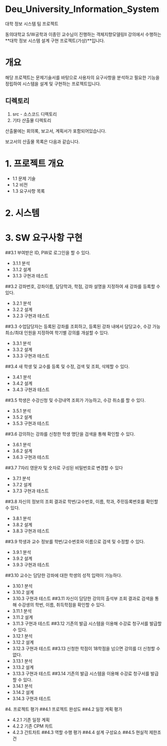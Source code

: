 # Deu_University_Information_System
대학 정보 시스템 팀 프로젝트

동의대학교 S/W공학과 이종민 교수님이 진행하는 객체지향모델링II 강의에서
수행하는 **대학 정보 시스템 설계 구현 프로젝트(가상)**입니다.

# 개요

해당 프로젝트는 문제기술서를 바탕으로 사용자의 요구사항을 분석하고 
필요한 기능을 정립하여 시스템을 설계 및 구현하는 프로젝트입니다.


## 디렉토리

1. src - 소스코드 디렉토리
2. 기타 산출물 디렉토리

산출물에는 회의록, 보고서, 계획서가 포함되어있습니다.

보고서의 산출물 목록은 다음과 같습니다.

# 1. 프로젝트 개요
   - 1.1 문제 기술
   - 1.2 비전
   - 1.3 요구사항 목록

# 2. 시스템

# 3. SW 요구사항 구현
##3.1 부여받은 ID, PW로 로그인을 할 수 있다.
   - 3.1.1 분석
   - 3.1.2 설계
   - 3.1.3 구현과 테스트

##3.2 강좌번호, 강좌이름, 담당학과, 학점, 강좌 설명을 지정하여 새 강좌를 등록할 수 있다.
   - 3.2.1 분석
   - 3.2.2 설계
   - 3.2.3 구현과 테스트

##3.3 수업담당자는 등록된 강좌를 조회하고, 등록된 강좌 내에서 담당교수, 수강 가능 최소/최대 인원을 지정하여 학기별 강의를 개설할 수 있다.
   - 3.3.1 분석
   - 3.3.2 설계
   - 3.3.3 구현과 테스트

##3.4 새 학생 및 교수를 등록 및 수정, 검색 및 조회, 삭제할 수 있다.
   - 3.4.1 분석
   - 3.4.2 설계
   - 3.4.3 구현과 테스트

##3.5 학생은 수강신청 및 수강내역 조회가 가능하고, 수강 취소를 할 수 있다.
   - 3.5.1 분석
   - 3.5.2 설계
   - 3.5.3 구현과 테스트

##3.6 강의하는 강좌를 신청한 학생 명단을 검색을 통해 확인할 수 있다.
   - 3.6.1 분석
   - 3.6.2 설계
   - 3.6.3 구현과 테스트

##3.7 7자리 영문자 및 숫자로 구성된 비밀번호로 변경할 수 있다
   - 3.7.1 분석
   - 3.7.2 설계
   - 3.7.3 구현과 테스트

##3.8 자신의 정보의 조회 결과로 학번/교수번호, 이름, 학과, 주민등록번호를 확인할 수 있다.
   - 3.8.1 분석
   - 3.8.2 설계
   - 3.8.3 구현과 테스트

##3.9 학생과 교수 정보를 학번/교수번호와 이름으로 검색 및 수정할 수 있다.
   - 3.9.1 분석
   - 3.9.2 설계
   - 3.9.3 구현과 테스트

##3.10 교수는 담당한 강좌에 대한 학생의 성적 입력이 가능하다.
   - 3.10.1 분석
   - 3.10.2 설계
   - 3.10.3 구현과 테스트
##3.11 자신이 담당한 강의의 출석부 조회 결과로 검색을 통해 수강생의 학번, 이름, 취득학점을 확인할 수 있다.
   - 3.11.1 분석
   - 3.11.2 설계
   - 3.11.3 구현과 테스트
##3.12 기존의 발급 시스템을 이용해 수강료 청구서를 발급할 수 있다.
   - 3.12.1 분석
   - 3.12.2 설계
   - 3.12.3 구현과 테스트
##3.13 신청한 학점이 18학점을 넘으면 강의를 더 신청할 수 없다.
   - 3.13.1 분석
   - 3.13.2 설계
   - 3.13.3 구현과 테스트
##3.14 기존의 발급 시스템을 이용해 수강료 청구서를 발급할 수 있다.
   - 3.14.1 분석
   - 3.14.2 설계
   - 3.14.3 구현과 테스트


#4. 프로젝트 평가
##4.1 프로젝트 완성도
##4.2 일정 계획 평가
   - 4.2.1 기존 일정 계획
   - 4.2.2 기존 CPM 차트
   - 4.2.3 간트차트
##4.3 역할 수행 평가
##4.4 설계 구성요소
##4.5 현실적 제한조건
